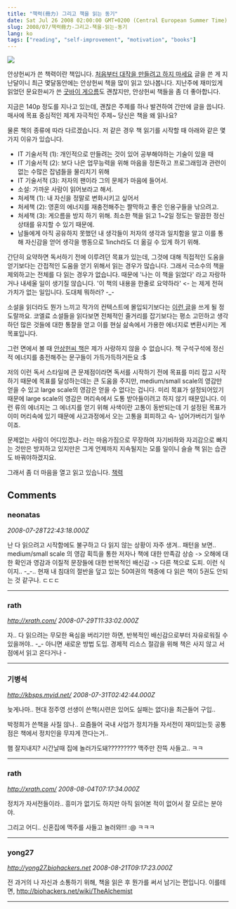```yaml
---
title: "책력(冊力) 그리고 책을 읽는 동기"
date: Sat Jul 26 2008 02:00:00 GMT+0200 (Central European Summer Time)
slug: 2008/07/책력冊力-그리고-책을-읽는-동기
lang: ko
tags: ["reading", "self-improvement", "motivation", "books"]
---
```


![](http://image.yes24.com/momo/TopCate55/MidCate07/5466720.jpg)

안상헌씨가 쓴 책력이란 책입니다. [처음부터 대작을 만들려고 하지 마세요](/2008/06/처음부터-대작을-만들려고-하지-마세요) 글을 쓴 게 지난달이니 최근 몇달동안에는 안상헌씨 책을 많이 읽고 있나봅니다. 지난주에 재미있게 읽었던 문요한씨가 쓴 [굿바이 게으름](http://www.yes24.com/Goods/FTGoodsView.aspx?goodsNo=2371518)도 괜찮지만, 안상헌씨 책들을 좀 더 좋아합니다.

지금은 140p 정도를 지나고 있는데, 괜찮은 주제를 하나 발견하여 간만에 글을 씁니다.
매사에 목표 중심적인 제게 자극적인 주제~ 당신은 책을 왜 읽나요?

물론 책의 종류에 따라 다르겠습니다. 저 같은 경우 책 읽기를 시작할 때 아래와 같은 몇가지 이유가 있습니다.

- IT 기술서적 (1): 개인적으로 만들려는 것이 있어 공부해야하는 기술이 있을 때 
- IT 기술서적 (2): 보다 나은 업무능력을 위해 마음을 정돈하고 프로그래밍과 관련이 없는 수많은 잡념들을 물리치기 위해 
- IT 기술서적 (3): 저자의 팬이라 그의 문체가 마음에 들어서.
- 소설: 가까운 사람이 읽어보라고 해서.
- 처세책 (1): 내 자신을 정말로 변화시키고 싶어서
- 처세책 (2): 영혼의 에너지를 재충전해주는 짤막하고 좋은 인용구들을 낚으려고.
- 처세책 (3): 게으름을 방지 하기 위해. 최소한 책을 읽고 1~2일 정도는 말끔한 정신상태를 유지할 수 있기 때문에.
- 남들에게 아직 공유하지 못했던 내 생각들이 저자의 생각과 일치함을 알고 이를 통해 자신감을 얻어 생각을 행동으로 1inch라도 더 옮길 수 있게 하기 위해.

간단히 요약하면 독서하기 전에 이루려던 목표가 있는데, 그것에 대해 직접적인 도움을 얻기보다는 간접적인 도움을 얻기 위해서 읽는 경우가 많습니다. 그래서 극소수의 책을 제외하고는 전체를 다 읽는 경우가 없습니다. 때문에 '나는 이 책을 읽었다' 라고 자랑하거나 내세울 일이 생기질 않습니다. 
'이 책의 내용을 한줄로 요약하라' <- 는 제게 전혀 가치가 없는 일입니다. 도대체 뭐하러? -_-

소설을 읽더라도 뭔가 느끼고 작가의 컨텍스트에 몰입되기보다는 [이런 글](/2005/04/내가-뽑은-연금술사-명대사)을 쓰게 될 정도랄까요. 코엘료 소설들을 읽다보면 전체적인 줄거리를 잡기보다는 평소 고민하고 생각하던 많은 것들에 대한 통찰을 얻고 이를 현실 삶속에서 가용한 에너지로 변환시키는 게 목표입니다.

그런 면에서 볼 때 [안상헌씨 책](http://www.yes24.com/searchCenter/searchResult.aspx?keywordAd=&keyword=&qdomain=%C0%FC%C3%BC&query=%BE%C8%BB%F3%C7%E5&x=0&y=0)은 제가 사랑하지 않을 수 없습니다. 책 구석구석에 정신적 에너지를 충전해주는 문구들이 가득가득하거든요 :$

저의 이런 독서 스타일에 큰 문제점이라면 독서를 시작하기 전에 목표를 미리 잡고 시작하기 때문에 목표를 달성하는데는 큰 도움을 주지만, medium/small scale의 영감만 얻을 수 있고 large scale의 영감은 얻을 수 없다는 겁니다. 미리 목표가 설정되어있기 때문에 large scale의 영감은 머리속에서 도통 받아들이려고 하지 않기 때문입니다. 이런 류의 에너지는 그 에너지를 얻기 위해 사색이란 고통이 동반되는데 기 설정된 목표가 이미 머리속에 있기 때문에 사고과정에서 오는 고통을 회피하고 슥- 넘어가버리기 일쑤이죠.

문제없는 사람이 어디있겠냐- 라는 마음가짐으로 무장하여 자기비하와 자괴감으로 빠지는 것만은 방지하고 있지만은 그게 언제까지 지속될지는 모를 일이니 슬슬 책 읽는 습관도 바꿔야하겠지요.

그래서 좀 더 마음을 열고 읽고 있습니다. [책력](http://www.yes24.com/Goods/FTGoodsView.aspx?goodsNo=2499361&CategoryNumber=001001019001)

## Comments

### neonatas
*2008-07-28T22:43:18.000Z*

난 다 읽으려고 시작함에도 불구하고 다 읽지 않는 상황이 자주 생겨.. 패턴을 보면.. medium/small scale 의 영감 획득을 통한 저자나 책에 대한 만족감 상승 -> 오해에 대한 확인과 영감과 이질적 문장들에 대한 반복적인 배신감 -> 다른 책으로 도피.
이런 식이지.. -_-.. 현재 내 침대의 절반을 덮고 있는 50여권의 책중에 다 읽은 책이 5권도 안되는 것 같구나. ㄷㄷㄷ

---

### rath
*http://xrath.com/*
*2008-07-29T11:33:02.000Z*

자.. 다 읽으려는 무모한 욕심을 버리기만 하면, 반복적인 배신감으로부터 자유로워질 수 있을꺼야.. -_- 아니면 새로운 방법 도입. 경제적 리소스 절감을 위해 책은 사지 않고 서점에서 읽고 온다거나 _-_

---

### 기병석
*http://kbsps.myid.net/*
*2008-07-31T02:42:44.000Z*

늦게나마..
현대 정주영 선생이 쓴책(시련은 있어도 실패는 없다)을 최근들어 구입..

박정희가 쓴책을 사질 않나..
요즘들어 국내 사업가 정치가들 자서전이 재미있는듯
공통점은
책에서 정치인을 무쟈게 깐다는거..

햄 잘지내지?
시간날때 집에 놀러가도돼?????????
맥주만 잔뜩 사들고.. ㅋㅋ

---

### rath
*http://xrath.com/*
*2008-08-04T07:17:34.000Z*

정치가 자서전들이라.. 흥미가 없기도 하지만 아직 읽어본 적이 없어서 잘 모르는 분야야. 

그리고 어디.. 신혼집에 맥주를 사들고 놀러와!!! :@ ㅋㅋㅋ

---

### yong27
*http://yong27.biohackers.net*
*2008-08-21T09:17:23.000Z*

전 과거의 나 자신과 소통하기 위해, 책을 읽은 후 뭔가를 써서 남기는 편입니다. 이를테면, http://biohackers.net/wiki/TheAlchemist

---

